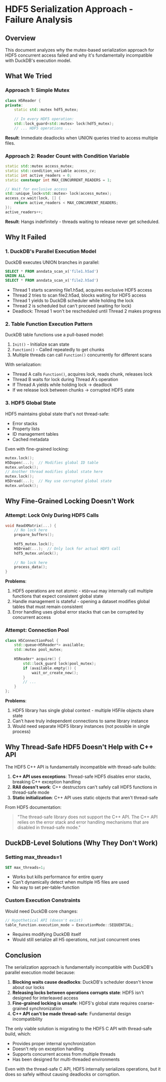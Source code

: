 # HDF5 Serialization Approach - Failure Analysis

## Overview
This document analyzes why the mutex-based serialization approach for HDF5 concurrent access failed and why it's fundamentally incompatible with DuckDB's execution model.

## What We Tried

### Approach 1: Simple Mutex
```cpp
class H5Reader {
private:
    static std::mutex hdf5_mutex;
    
    // In every HDF5 operation:
    std::lock_guard<std::mutex> lock(hdf5_mutex);
    // ... HDF5 operations ...
```

**Result**: Immediate deadlocks when UNION queries tried to access multiple files.

### Approach 2: Reader Count with Condition Variable
```cpp
static std::mutex access_mutex;
static std::condition_variable access_cv;
static int active_readers = 0;
static constexpr int MAX_CONCURRENT_READERS = 1;

// Wait for exclusive access
std::unique_lock<std::mutex> lock(access_mutex);
access_cv.wait(lock, [] { 
    return active_readers < MAX_CONCURRENT_READERS; 
});
active_readers++;
```

**Result**: Hangs indefinitely - threads waiting to release never get scheduled.

## Why It Failed

### 1. DuckDB's Parallel Execution Model

DuckDB executes UNION branches in parallel:
```sql
SELECT * FROM anndata_scan_x('file1.h5ad')
UNION ALL
SELECT * FROM anndata_scan_x('file2.h5ad')
```

- Thread 1 starts scanning file1.h5ad, acquires exclusive HDF5 access
- Thread 2 tries to scan file2.h5ad, blocks waiting for HDF5 access
- Thread 1 yields to DuckDB scheduler while holding the lock
- Thread 2 is scheduled but can't proceed (waiting for lock)
- Deadlock: Thread 1 won't be rescheduled until Thread 2 makes progress

### 2. Table Function Execution Pattern

DuckDB table functions use a pull-based model:
1. `Init()` - Initialize scan state
2. `Function()` - Called repeatedly to get chunks
3. Multiple threads can call `Function()` concurrently for different scans

With serialization:
- Thread A calls `Function()`, acquires lock, reads chunk, releases lock
- Thread B waits for lock during Thread A's operation
- If Thread A yields while holding lock → deadlock
- If we release lock between chunks → corrupted HDF5 state

### 3. HDF5 Global State

HDF5 maintains global state that's not thread-safe:
- Error stacks
- Property lists
- ID management tables
- Cached metadata

Even with fine-grained locking:
```cpp
mutex.lock();
H5Dopen(...);  // Modifies global ID table
mutex.unlock();
// Another thread modifies global state here
mutex.lock();
H5Dread(...);  // May use corrupted global state
mutex.unlock();
```

## Why Fine-Grained Locking Doesn't Work

### Attempt: Lock Only During HDF5 Calls
```cpp
void ReadXMatrix(...) {
    // No lock here
    prepare_buffers();
    
    hdf5_mutex.lock();
    H5Dread(...);  // Only lock for actual HDF5 call
    hdf5_mutex.unlock();
    
    // No lock here
    process_data();
}
```

**Problems**:
1. HDF5 operations are not atomic - `H5Dread` may internally call multiple functions that expect consistent global state
2. Handle management is stateful - opening a dataset modifies global tables that must remain consistent
3. Error handling uses global error stacks that can be corrupted by concurrent access

### Attempt: Connection Pool
```cpp
class H5ConnectionPool {
    std::queue<H5Reader*> available;
    std::mutex pool_mutex;
    
    H5Reader* acquire() {
        std::lock_guard lock(pool_mutex);
        if (available.empty()) {
            wait_or_create_new();
        }
        // ...
    }
};
```

**Problems**:
1. HDF5 library has single global context - multiple H5File objects share state
2. Can't have truly independent connections to same library instance
3. Would need separate HDF5 library instances (not possible in single process)

## Why Thread-Safe HDF5 Doesn't Help with C++ API

The HDF5 C++ API is fundamentally incompatible with thread-safe builds:

1. **C++ API uses exceptions**: Thread-safe HDF5 disables error stacks, breaking C++ exception handling
2. **RAII doesn't work**: C++ destructors can't safely call HDF5 functions in thread-safe mode
3. **Static initialization**: C++ API uses static objects that aren't thread-safe

From HDF5 documentation:
> "The thread-safe library does not support the C++ API. The C++ API relies on the error stack and error handling mechanisms that are disabled in thread-safe mode."

## DuckDB-Level Solutions (Why They Don't Work)

### Setting max_threads=1
```sql
SET max_threads=1;
```
- Works but kills performance for entire query
- Can't dynamically detect when multiple H5 files are used
- No way to set per-table-function

### Custom Execution Constraints
Would need DuckDB core changes:
```cpp
// Hypothetical API (doesn't exist)
table_function.execution_mode = ExecutionMode::SEQUENTIAL;
```
- Requires modifying DuckDB itself
- Would still serialize all H5 operations, not just concurrent ones

## Conclusion

The serialization approach is fundamentally incompatible with DuckDB's parallel execution model because:

1. **Blocking waits cause deadlocks**: DuckDB's scheduler doesn't know about our locks
2. **Releasing locks between operations corrupts state**: HDF5 isn't designed for interleaved access
3. **Fine-grained locking is unsafe**: HDF5's global state requires coarse-grained synchronization
4. **C++ API can't be made thread-safe**: Fundamental design incompatibility

The only viable solution is migrating to the HDF5 C API with thread-safe build, which:
- Provides proper internal synchronization
- Doesn't rely on exception handling
- Supports concurrent access from multiple threads
- Has been designed for multi-threaded environments

Even with the thread-safe C API, HDF5 internally serializes operations, but it does so safely without causing deadlocks or corruption.